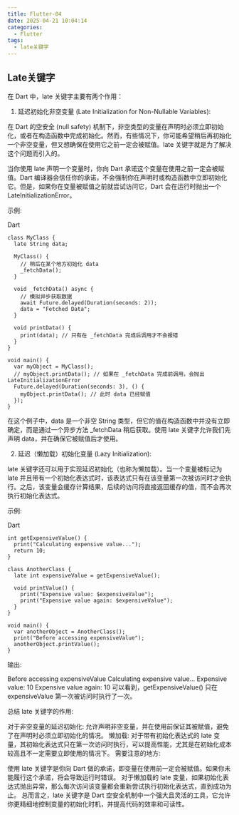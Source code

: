 ```yaml
---
title: Flutter-04
date: 2025-04-21 10:04:14
categories:
  - Flutter
tags:
  - late关键字
---
```


## Late关键字

在 Dart 中，late 关键字主要有两个作用：

1. 延迟初始化非空变量 (Late Initialization for Non-Nullable Variables):

在 Dart 的空安全 (null safety) 机制下，非空类型的变量在声明时必须立即初始化，或者在构造函数中完成初始化。然而，有些情况下，你可能希望稍后再初始化一个非空变量，但又想确保在使用它之前一定会被赋值。late 关键字就是为了解决这个问题而引入的。

当你使用 late 声明一个变量时，你向 Dart 承诺这个变量在使用之前一定会被赋值。Dart 编译器会信任你的承诺，不会强制你在声明时或构造函数中立即初始化它。但是，如果你在变量被赋值之前就尝试访问它，Dart 会在运行时抛出一个 LateInitializationError。

示例:

Dart
```
class MyClass {
  late String data;

  MyClass() {
    // 稍后在某个地方初始化 data
    _fetchData();
  }

  void _fetchData() async {
    // 模拟异步获取数据
    await Future.delayed(Duration(seconds: 2));
    data = "Fetched Data";
  }

  void printData() {
    print(data); // 只有在 _fetchData 完成后调用才不会报错
  }
}

void main() {
  var myObject = MyClass();
  // myObject.printData(); // 如果在 _fetchData 完成前调用，会抛出 LateInitializationError
  Future.delayed(Duration(seconds: 3), () {
    myObject.printData(); // 此时 data 已经赋值
  });
}
```
在这个例子中，data 是一个非空 String 类型，但它的值在构造函数中并没有立即确定，而是通过一个异步方法 _fetchData 稍后获取。使用 late 关键字允许我们先声明 data，并在确保它被赋值后才使用。

2. 延迟（懒加载）初始化变量 (Lazy Initialization):

late 关键字还可以用于实现延迟初始化（也称为懒加载）。当一个变量被标记为 late 并且带有一个初始化表达式时，该表达式只有在该变量第一次被访问时才会执行。之后，该变量会缓存计算结果，后续的访问将直接返回缓存的值，而不会再次执行初始化表达式。

示例:

Dart
```
int getExpensiveValue() {
  print("Calculating expensive value...");
  return 10;
}

class AnotherClass {
  late int expensiveValue = getExpensiveValue();

  void printValue() {
    print("Expensive value: $expensiveValue");
    print("Expensive value again: $expensiveValue");
  }
}

void main() {
  var anotherObject = AnotherClass();
  print("Before accessing expensiveValue");
  anotherObject.printValue();
}
```
输出:

Before accessing expensiveValue
Calculating expensive value...
Expensive value: 10
Expensive value again: 10
可以看到，getExpensiveValue() 只在 expensiveValue 第一次被访问时执行了一次。

总结 late 关键字的作用:

对于非空变量的延迟初始化: 允许声明非空变量，并在使用前保证其被赋值，避免了在声明时必须立即初始化的情况。
懒加载: 对于带有初始化表达式的 late 变量，其初始化表达式只在第一次访问时执行，可以提高性能，尤其是在初始化成本较高且不一定需要立即使用的情况下。
需要注意的地方:

使用 late 关键字是你向 Dart 做的承诺，即变量在使用前一定会被赋值。如果你未能履行这个承诺，将会导致运行时错误。
对于懒加载的 late 变量，如果初始化表达式抛出异常，那么每次访问该变量都会重新尝试执行初始化表达式，直到成功为止。
总而言之，late 关键字是 Dart 空安全机制中一个强大且灵活的工具，它允许你更精细地控制变量的初始化时机，并提高代码的效率和可读性。


